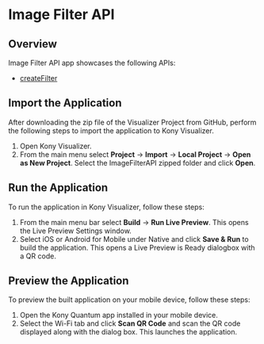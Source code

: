 # Image Filter API
## Overview
Image Filter API app showcases the following APIs:

- [createFilter](https://docs.kony.com/konylibrary/visualizer/viz_api_dev_guide/Default.htm#konyfilterconstants.htm#crtFiltr%3FTocPath%3DImage%2520API%7Ckony.filter%2520Namespace%7CFunctions%7C_____1)

## Import the Application
After downloading the zip file of the Visualizer Project from GitHub, perform the following steps to import the application to Kony Visualizer.

1. Open Kony Visualizer.
2. From the main menu select **Project** → **Import** → **Local Project** → **Open as New Project**. Select the ImageFilterAPI zipped folder and click **Open**.

## Run the Application
To run the application in Kony Visualizer, follow these steps:

1. From the main menu bar select **Build** → **Run Live Preview**. This opens the Live Preview Settings window.
2. Select iOS or Android for Mobile under Native and click **Save & Run** to build the application. This opens a Live Preview is Ready dialogbox with a QR code.

## Preview the Application
To preview the built application on your mobile device, follow these steps:

1. Open the Kony Quantum app installed in your mobile device.
2. Select the Wi-Fi tab and click **Scan QR Code** and scan the QR code displayed along with the dialog box. This launches the application.
